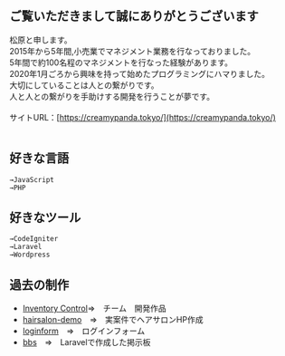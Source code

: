 ## ご覧いただきまして誠にありがとうございます

松原と申します。
<br>2015年から5年間,小売業でマネジメント業務を行なっておりました。
<br>5年間で約100名程のマネジメントを行なった経験があります。
<br>2020年1月ごろから興味を持って始めたプログラミングにハマりました。
<br>大切にしていることは人との繋がりです。
<br>人と人との繋がりを手助けする開発を行うことが夢です。
<br><br>
サイトURL：[https://creamypanda.tokyo/](https://creamypanda.tokyo/)
<br><br>


## 好きな言語
```
→JavaScript
→PHP
```

## 好きなツール
```
→CodeIgniter
→Laravel
→Wordpress
```

## 過去の制作
- [Inventory Control](https://github.com/muffinist11/Inventory-control)=>　チーム　開発作品
- [hairsalon-demo](https://github.com/muffinist11/hairsalon-demo)　=>　実案件でヘアサロンHP作成
- [loginform](https://github.com/muffinist11/codeigniter-loginform)　=>　ログインフォーム
- [bbs](https://github.com/muffinist11/laravelbbs)　=>　Laravelで作成した掲示板







<!---
muffinist11/muffinist11 is a ✨ special ✨ repository because its `README.md` (this file) appears on your GitHub profile.
You can click the Preview link to take a look at your changes.
--->
